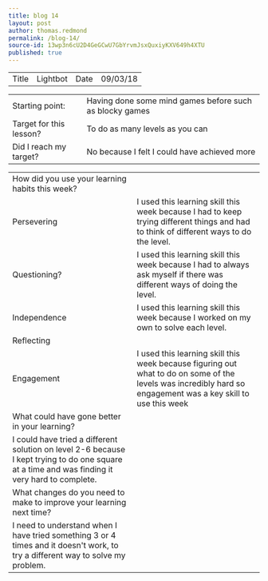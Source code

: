 ```yaml
---
title: blog 14
layout: post
author: thomas.redmond
permalink: /blog-14/
source-id: 13wp3n6cU2D4GeGCwU7GbYrvmJsxQuxiyKXV649h4XTU
published: true
---
```


<table>
  <tr>
    <td>Title</td>
    <td>Lightbot </td>
    <td>Date</td>
    <td>09/03/18</td>
  </tr>
</table>


<table>
  <tr>
    <td>Starting point:</td>
    <td>Having done some mind games before such as blocky games</td>
  </tr>
  <tr>
    <td>Target for this lesson?</td>
    <td>To do as many levels as you can </td>
  </tr>
  <tr>
    <td>Did I reach my target? </td>
    <td>No because I felt I could have achieved more</td>
  </tr>
</table>


<table>
  <tr>
    <td>How did you use your learning habits this week?</td>
    <td></td>
  </tr>
  <tr>
    <td>Persevering</td>
    <td>I used this learning skill this week because I had to keep trying different things and had to think of different ways to do the level.  </td>
  </tr>
  <tr>
    <td>Questioning?</td>
    <td>I used this learning skill this week because I had to always ask myself if there was different ways of doing the level.</td>
  </tr>
  <tr>
    <td>Independence</td>
    <td>I used this learning skill this week because I worked on my own to solve each level.</td>
  </tr>
  <tr>
    <td>Reflecting</td>
    <td></td>
  </tr>
  <tr>
    <td>Engagement</td>
    <td>I used this learning skill this week because figuring out what to do on some of the levels was incredibly hard so engagement was a key skill to use this week</td>
  </tr>
  <tr>
    <td>What could have gone better in your learning?</td>
    <td></td>
  </tr>
  <tr>
    <td>I could have tried a different solution on level 2-6 because I kept trying to do one square at a time and was finding it very hard to complete.</td>
    <td></td>
  </tr>
  <tr>
    <td>What changes do you need to make to improve your learning next time?</td>
    <td></td>
  </tr>
  <tr>
    <td>I need to understand when I have tried something 3 or 4 times and it doesn't work, to try a different way to solve my problem.</td>
    <td></td>
  </tr>
</table>

